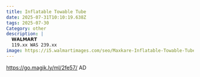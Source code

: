 ```yaml
---
title: Inflatable Towable Tube
date: 2025-07-31T10:10:19.638Z
tags: 2025-07-30
Category: other
description: |
  𝗪𝗔𝗟𝗠𝗔𝗥𝗧 
  119.xx WAS 239.xx
image: https://i5.walmartimages.com/seo/Maxkare-Inflatable-Towable-Tube-for-Boating-Waterskiing-with-EVA-Foam-Seat-Pads-Towables-for-1-2-Person-Green_ad176ece-707b-4681-b50d-8a74d1d3588e.656820ba9eba1a95e7f0e49794d786fc.jpeg?odnHeight=573&odnWidth=573&odnBg=FFFFFF
---
```

https://go.magik.ly/ml/2fe57/
AD